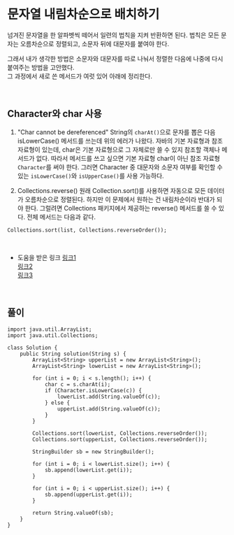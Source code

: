 # 문자열 내림차순으로 배치하기
넘겨진 문자열을 한 알파벳씩 떼어서 일련의 법칙을 지켜 반환하면 된다.
법칙은 모든 문자는 오름차순으로 정렬되고, 소문자 뒤에 대문자를 붙여야 한다.

그래서 내가 생각한 방법은 소문자와 대문자를 따로 나눠서 정렬한 다음에 나중에 다시 붙여주는 방법을 고안했다.        
그 과정에서 새로 쓴 메서드가 여럿 있어 아래에 정리한다.

<br>

## Character와 char 사용
1. "Char cannot be dereferenced"
String의 `charAt()`으로 문자를 뽑은 다음 isLowerCase() 메서드를 쓰는데 위의 에러가 나왔다.
자바의 기본 자료형과 참조 자료형이 있는데, char은 기본 자료형으로 그 자체로만 쓸 수 있지 참조할 객체나 메서드가 없다.
따라서 메서드를 쓰고 싶으면 기본 자료형 char이 아닌 참조 자료형 `Character`를 써야 한다.
그러면 Character 중 대문자와 소문자 여부를 확인할 수 있는 `isLowerCase()`와 `isUpperCase()`를 사용 가능하다.

2. Collections.reverse()
원래 Collection.sort()를 사용하면 자동으로 모든 데이터가 오름차순으로 정렬된다.
하지만 이 문제에서 원하는 건 내림차순이라 반대가 되야 한다.
그럴려면 Collections 패키지에서 제공하는 reverse() 메서드를 쓸 수 있다.
전체 메서드는 다음과 같다.
```
Collections.sort(list, Collections.reverseOrder());
```

<br>


- 도움을 받은 링크
[링크1](https://stackoverflow.com/questions/5527114/char-cannot-be-dereferenced-error)                  
[링크2](https://stackoverflow.com/questions/7853502/how-to-convert-parse-from-string-to-char-in-java)                      
[링크3](https://stackoverflow.com/questions/18073590/sort-list-in-reverse-in-order)                       


<br>

## 풀이
```
import java.util.ArrayList;
import java.util.Collections;

class Solution {
    public String solution(String s) {
        ArrayList<String> upperList = new ArrayList<String>();
        ArrayList<String> lowerList = new ArrayList<String>();
        
        for (int i = 0; i < s.length(); i++) {
            char c = s.charAt(i);
            if (Character.isLowerCase(c)) {
                lowerList.add(String.valueOf(c));
            } else {
                upperList.add(String.valueOf(c));
            }
        }
        
        Collections.sort(lowerList, Collections.reverseOrder());
        Collections.sort(upperList, Collections.reverseOrder());
        
        StringBuilder sb = new StringBuilder();
        
        for (int i = 0; i < lowerList.size(); i++) {
            sb.append(lowerList.get(i));
        }
        
        for (int i = 0; i < upperList.size(); i++) {
            sb.append(upperList.get(i));
        }
        
        return String.valueOf(sb);
    }
}
```
